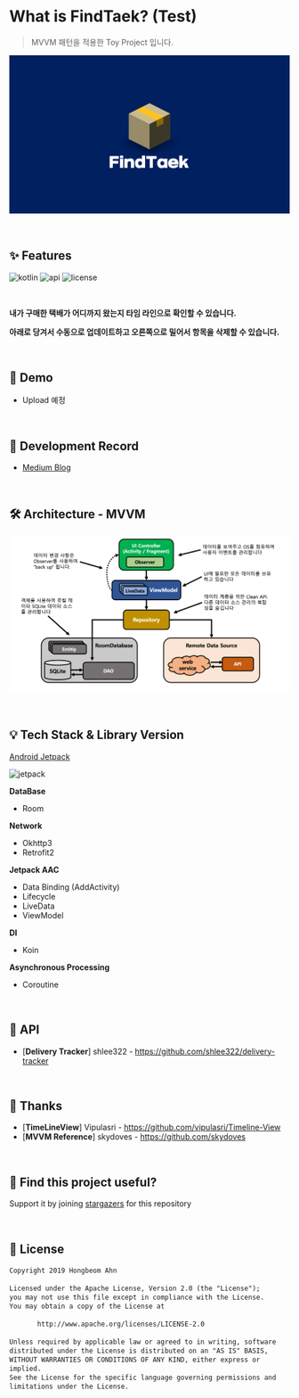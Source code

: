 # What is FindTaek? (Test)

> MVVM 패턴을 적용한 Toy Project 입니다.

![image](https://github.com/hongbeomi/FindTaek/blob/master/Demo%26Picture/image.png)

<br>

## ✨ Features

![kotlin](https://img.shields.io/badge/kotlin-black?logo=kotlin) ![api](https://img.shields.io/badge/API-19%2B-green) ![license](https://img.shields.io/github/license/hongbeomi/FindTaek?color=blue) 

<br>

**내가 구매한 택배가 어디까지 왔는지 타임 라인으로 확인할 수 있습니다.**

**아래로 당겨서 수동으로 업데이트하고 오른쪽으로 밀어서 항목을 삭제할 수 있습니다.**

<br>

## 📱 Demo

- Upload 예정

<br>

## 📝 Development Record

- [Medium Blog](https://medium.com/@hongbeomi/findtaek-app-개발기-1-4223daf676bf)

<br>

## 🛠  Architecture - MVVM

![mvvm](https://github.com/hongbeomi/FindTaek/blob/master/Demo%26Picture/mvvm.png)

<br>

## 💡 Tech Stack & Library Version

[Android Jetpack](https://android-developers.googleblog.com/2018/05/use-android-jetpack-to-accelerate-your.html?utm_source=feedburner&utm_medium=feed&utm_campaign=Feed%3A+blogspot%2FhsDu+%28Android+Developers+Blog%29)

![jetpack](https://1.bp.blogspot.com/-dwL58chu7wo/WvD1RrHln3I/AAAAAAAAFUg/cRTc0IZga_wMPTWr3CI53IZ5BwtnZMeYACLcBGAs/s1600/Screen%2BShot%2B2018-05-05%2Bat%2B11.49.30%2BAMimage1.png)

**DataBase**

- Room

**Network**

- Okhttp3
- Retrofit2

**Jetpack AAC**

- Data Binding (AddActivity)
- Lifecycle
- LiveData
- ViewModel

**DI**

- Koin

**Asynchronous Processing**

- Coroutine

<br>

## 🔋 API

- [**Delivery Tracker**] shlee322 - https://github.com/shlee322/delivery-tracker 

<br>

## 🙌 Thanks

- [**TimeLineView**] Vipulasri - https://github.com/vipulasri/Timeline-View
- [**MVVM Reference**] skydoves - https://github.com/skydoves

<br>

## 🌟 Find this project useful? 

Support it by joining [stargazers](https://github.com/hongbeomi/FindTaek/stargazers) for this repository

<br>

## 📝 License

```
Copyright 2019 Hongbeom Ahn

Licensed under the Apache License, Version 2.0 (the "License");
you may not use this file except in compliance with the License.
You may obtain a copy of the License at

       http://www.apache.org/licenses/LICENSE-2.0

Unless required by applicable law or agreed to in writing, software
distributed under the License is distributed on an "AS IS" BASIS,
WITHOUT WARRANTIES OR CONDITIONS OF ANY KIND, either express or implied.
See the License for the specific language governing permissions and
limitations under the License.
```